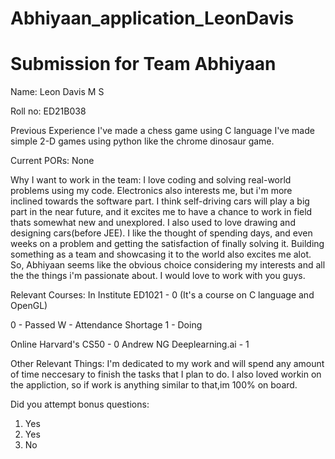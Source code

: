 # Abhiyaan_application_LeonDavis
Submission for Team Abhiyaan
=====================================

Name:
Leon Davis M S 

Roll no:
ED21B038

Previous Experience
I've made a chess game using C language
I've made simple 2-D games using python like the chrome dinosaur game.

Current PORs:
None

Why I want to work in the team:
I love coding and solving real-world problems using my code. Electronics also interests me, but i'm more inclined towards the software part. I think self-driving cars will play a big part in the near future, and it excites me to have a chance to work in field thats somewhat new and unexplored. I also used to love drawing and designing cars(before JEE). I like the thought of spending days, and even weeks on a problem and getting the satisfaction of finally solving it. Building something as a team and showcasing it to the world also excites me alot. So, Abhiyaan seems like the obvious choice considering my interests and all the the things i'm passionate about. I would love to work with you guys.

Relevant Courses:
In Institute
ED1021 - 0 (It's a course on C language and OpenGL)

0 - Passed
W - Attendance Shortage
1 - Doing

Online
Harvard's CS50 - 0
Andrew NG Deeplearning.ai - 1

Other Relevant Things:
I'm dedicated to my work and will spend any amount of time neccesary to finish the tasks that I plan to do. I also loved workin on the appliction, so if work is anything similar to that,im 100% on board. 

Did you attempt bonus questions:
1. Yes
2. Yes
3. No
